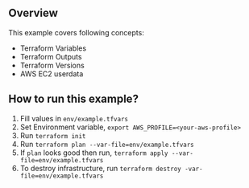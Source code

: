 ## Overview
This example covers following concepts:
*  Terraform Variables
*  Terraform Outputs
* Terraform Versions
* AWS EC2 userdata

## How to run this example?

1. Fill values in `env/example.tfvars`
2. Set Environment variable, `export AWS_PROFILE=<your-aws-profile>`
3. Run `terraform init`
4. Run `terraform plan --var-file=env/example.tfvars`
5. If `plan` looks good then run, `terraform apply --var-file=env/example.tfvars`
6. To destroy infrastructure, run `terraform destroy -var-file=env/example.tfvars`
